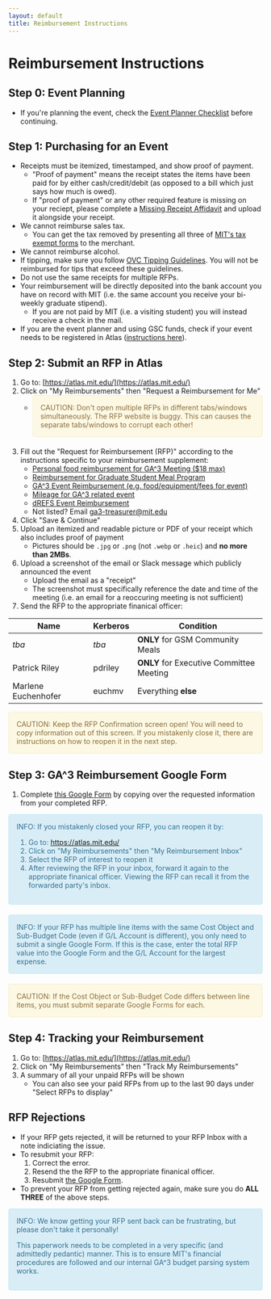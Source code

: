 ```yaml
---
layout: default
title: Reimbursement Instructions
---
```


# Reimbursement Instructions

## Step 0: Event Planning
* If you're planning the event, check the [Event Planner Checklist](./event-planner-checklist) before continuing.


## Step 1: Purchasing for an Event
* Receipts must be itemized, timestamped, and show proof of payment.
    * "Proof of payment" means the receipt states the items have been paid for by either cash/credit/debit (as opposed to a bill which just says how much is owed).
    * If "proof of payment" or any other required feature is missing on your reciept, please complete a [Missing Receipt Affidavit](https://web.mit.edu/lns/services/Missing_Receipt_Affidavit_0.pdf) and upload it alongside your receipt. 
* We cannot reimburse sales tax.
    * You can get the tax removed by presenting all three of [MIT's tax exempt forms](https://vpf.mit.edu/mits-state-sales-tax-exemptions) to the merchant.
* We cannot reimburse alcohol.
* If tipping, make sure you follow [OVC Tipping Guidelines](https://drive.google.com/file/d/1cbeyoK0fzLqHrLwqSlt6x83UE1Ga2ncS/view?usp=sharing). You will not be reimbursed for tips that exceed these guidelines.
* Do not use the same receipts for multiple RFPs.
* Your reimbursement will be directly deposited into the bank account you have on record with MIT (i.e. the same account you receive your bi-weekly graduate stipend).
    * If you are not paid by MIT (i.e. a visiting student) you will instead receive a check in the mail.
* If you are the event planner and using GSC funds, check if your event needs to be registered in Atlas ([instructions here](./register-event)).


## Step 2: Submit an RFP in Atlas
1. Go to: [https://atlas.mit.edu/](https://atlas.mit.edu/)
2. Click on "My Reimbursements" then "Request a Reimbursement for Me"
    * <div style="padding: 15px; border: 1px solid transparent; border-color: transparent; margin-bottom: 20px; border-radius: 4px; color: #8a6d3b;; background-color: #fcf8e3; border-color: #faebcc;">CAUTION: Don't open multiple RFPs in different tabs/windows simultaneously. The RFP website is buggy. This can causes the separate tabs/windows to corrupt each other!</div>
3. Fill out the "Request for Reimbursement (RFP)" according to the instructions specific to your reimbursement supplement:
    * [Personal food reimbursement for GA^3 Meeting ($18 max)](./ga3-meeting-food)
    * [Reimbursement for Graduate Student Meal Program](./gsm-program)
    * [GA^3 Event Reimbursement (e.g. food/equipment/fees for event)](./ga3-event)
    * [Mileage for GA^3 related event](./ga3-mileage)
    * [dREFS Event Reimbursement](./dREFS)
    * Not listed? Email [ga3-treasurer@mit.edu](mailto:ga3-treasurer@mit.edu)
4. Click "Save & Continue"
5. Upload an itemized and readable picture or PDF of your receipt which also includes proof of payment
    * Pictures should be `.jpg` or `.png` (not `.webp` or `.heic`) and **no more than 2MBs**.
6. Upload a screenshot of the email or Slack message which publicly announced the event
    * Upload the email as a "receipt"
    * The screenshot must specifically reference the date and time of the meeting (i.e. an email for a reoccuring meeting is not sufficient)
7. Send the RFP to the appropriate finanical officer:

| Name | Kerberos | Condition |
| ---- | -------- | --------- |
| _tba_ | _tba_ | **ONLY** for GSM Community Meals |
| Patrick Riley | pdriley | **ONLY** for Executive Committee Meeting |
| Marlene Euchenhofer | euchmv | Everything **else** |

<div style="padding: 15px; border: 1px solid transparent; border-color: transparent; margin-bottom: 20px; border-radius: 4px; color: #8a6d3b;; background-color: #fcf8e3; border-color: #faebcc;">
CAUTION: Keep the RFP Confirmation screen open! You will need to copy information out of this screen. If you mistakenly close it, there are instructions on how to reopen it in the next step.
</div>

## Step 3: GA^3 Reimbursement Google Form
1. Complete [this Google Form](https://forms.gle/URog4LprTQhmz1r38) by copying over the requested information from your completed RFP.

<div style="padding: 15px; border: 1px solid transparent; border-color: transparent; margin-bottom: 20px; border-radius: 4px; color: #31708f; background-color: #d9edf7; border-color: #bce8f1;">
INFO: If you mistakenly closed your RFP, you can reopen it by:
<ol>
<li>Go to: <a href="https://atlas.mit.edu/">https://atlas.mit.edu/</a></li>
<li>Click on "My Reimbursements" then "My Reimbursement Inbox"</li>
<li>Select the RFP of interest to reopen it</li>
<li>After reviewing the RFP in your inbox, forward it again to the appropriate finanical officer. Viewing the RFP can recall it from the forwarded party's inbox.</li>
</ol>
</div>

<div style="padding: 15px; border: 1px solid transparent; border-color: transparent; margin-bottom: 20px; border-radius: 4px; color: #31708f; background-color: #d9edf7; border-color: #bce8f1;">
INFO: If your RFP has multiple line items with the same Cost Object and Sub-Budget Code (even if G/L Account is different), you only need to submit a single Google Form. If this is the case, enter the total RFP value into the Google Form and the G/L Account for the largest expense. 
</div>

<div style="padding: 15px; border: 1px solid transparent; border-color: transparent; margin-bottom: 20px; border-radius: 4px; color: #8a6d3b;; background-color: #fcf8e3; border-color: #faebcc;">
CAUTION: If the Cost Object or Sub-Budget Code differs between line items, you must submit separate Google Forms for each.
</div>

## Step 4: Tracking your Reimbursement
1. Go to: [https://atlas.mit.edu/](https://atlas.mit.edu/)
2. Click on "My Reimbursements" then "Track My Reimbursements"
3. A summary of all your unpaid RFPs will be shown
    * You can also see your paid RFPs from up to the last 90 days under "Select RFPs to display"

## RFP Rejections

* If your RFP gets rejected, it will be returned to your RFP Inbox with a note indiciating the issue.
* To resubmit your RFP:
    1. Correct the error.
    2. Resend the the RFP to the appropriate finanical officer.
    3. Resubmit [the Google Form](https://forms.gle/URog4LprTQhmz1r38).
* To prevent your RFP from getting rejected again, make sure you do **ALL THREE** of the above steps.

<div style="padding: 15px; border: 1px solid transparent; border-color: transparent; margin-bottom: 20px; border-radius: 4px; color: #31708f; background-color: #d9edf7; border-color: #bce8f1;">
INFO: We know getting your RFP sent back can be frustrating, but please don't take it personally!

This paperwork needs to be completed in a very specific (and admittedly pedantic) manner. This is to ensure MIT's financial procedures are followed and our internal GA^3 budget parsing system works.
</div>
